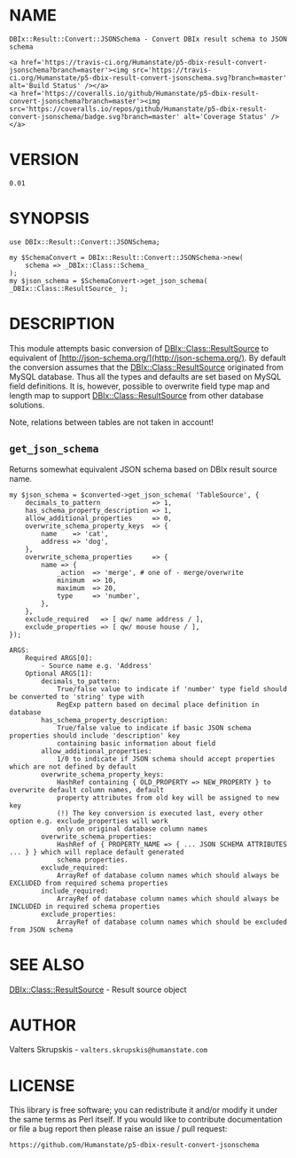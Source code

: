 # NAME
    DBIx::Result::Convert::JSONSchema - Convert DBIx result schema to JSON schema

<div>

</div>

    <a href='https://travis-ci.org/Humanstate/p5-dbix-result-convert-jsonschema?branch=master'><img src='https://travis-ci.org/Humanstate/p5-dbix-result-convert-jsonschema.svg?branch=master' alt='Build Status' /></a>
    <a href='https://coveralls.io/github/Humanstate/p5-dbix-result-convert-jsonschema?branch=master'><img src='https://coveralls.io/repos/github/Humanstate/p5-dbix-result-convert-jsonschema/badge.svg?branch=master' alt='Coverage Status' /></a>

# VERSION

    0.01

# SYNOPSIS

    use DBIx::Result::Convert::JSONSchema;

    my $SchemaConvert = DBIx::Result::Convert::JSONSchema->new(
        schema => _DBIx::Class::Schema_
    );
    my $json_schema = $SchemaConvert->get_json_schema( _DBIx::Class::ResultSource_ );

# DESCRIPTION

This module attempts basic conversion of [DBIx::Class::ResultSource](https://metacpan.org/pod/DBIx::Class::ResultSource) to equivalent
of [http://json-schema.org/](http://json-schema.org/).
By default the conversion assumes that the [DBIx::Class::ResultSource](https://metacpan.org/pod/DBIx::Class::ResultSource) originated
from MySQL database. Thus all the types and defaults are set based on MySQL
field definitions.
It is, however, possible to overwrite field type map and length map to support
[DBIx::Class::ResultSource](https://metacpan.org/pod/DBIx::Class::ResultSource) from other database solutions.

Note, relations between tables are not taken in account!

## `get_json_schema`

Returns somewhat equivalent JSON schema based on DBIx result source name.

    my $json_schema = $converted->get_json_schema( 'TableSource', {
        decimals_to_pattern             => 1,
        has_schema_property_description => 1,
        allow_additional_properties     => 0,
        overwrite_schema_property_keys  => {
            name    => 'cat',
            address => 'dog',
        },
        overwrite_schema_properties     => {
            name => {
                _action  => 'merge', # one of - merge/overwrite
                minimum  => 10,
                maximum  => 20,
                type     => 'number',
            },
        },
        exclude_required   => [ qw/ name address / ],
        exclude_properties => [ qw/ mouse house / ],
    });

    ARGS:
        Required ARGS[0]:
            - Source name e.g. 'Address'
        Optional ARGS[1]:
            decimals_to_pattern:
                True/false value to indicate if 'number' type field should be converted to 'string' type with
                RegExp pattern based on decimal place definition in database
            has_schema_property_description:
                True/false value to indicate if basic JSON schema properties should include 'description' key
                containing basic information about field
            allow_additional_properties:
                1/0 to indicate if JSON schema should accept properties which are not defined by default
            overwrite_schema_property_keys:
                HashRef containing { OLD_PROPERTY => NEW_PROPERTY } to overwrite default column names, default
                property attributes from old key will be assigned to new key
                (!) The key conversion is executed last, every other option e.g. exclude_properties will work
                only on original database column names
            overwrite_schema_properties:
                HashRef of { PROPERTY_NAME => { ... JSON SCHEMA ATTRIBUTES ... } } which will replace default generated
                schema properties.
            exclude_required:
                ArrayRef of database column names which should always be EXCLUDED from required schema properties
            include_required:
                ArrayRef of database column names which should always be INCLUDED in required schema properties
            exclude_properties:
                ArrayRef of database column names which should be excluded from JSON schema

# SEE ALSO

[DBIx::Class::ResultSource](https://metacpan.org/pod/DBIx::Class::ResultSource) - Result source object

# AUTHOR

Valters Skrupskis - `valters.skrupskis@humanstate.com`

# LICENSE

This library is free software; you can redistribute it and/or modify it under
the same terms as Perl itself. If you would like to contribute documentation
or file a bug report then please raise an issue / pull request:

    https://github.com/Humanstate/p5-dbix-result-convert-jsonschema
